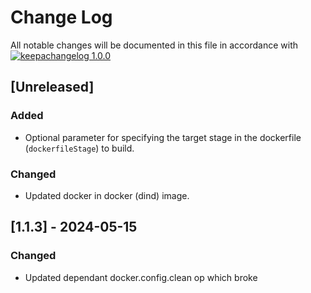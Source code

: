 # Change Log

All notable changes will be documented in this file in accordance with
[![keepachangelog 1.0.0](https://img.shields.io/badge/keepachangelog-1.0.0-brightgreen.svg)](http://keepachangelog.com/en/1.0.0/)

## \[Unreleased]

### Added

- Optional parameter for specifying the target stage in the dockerfile (`dockerfileStage`) to build.

### Changed

- Updated docker in docker (dind) image.


## [1.1.3] - 2024-05-15

### Changed

- Updated dependant docker.config.clean op which broke
